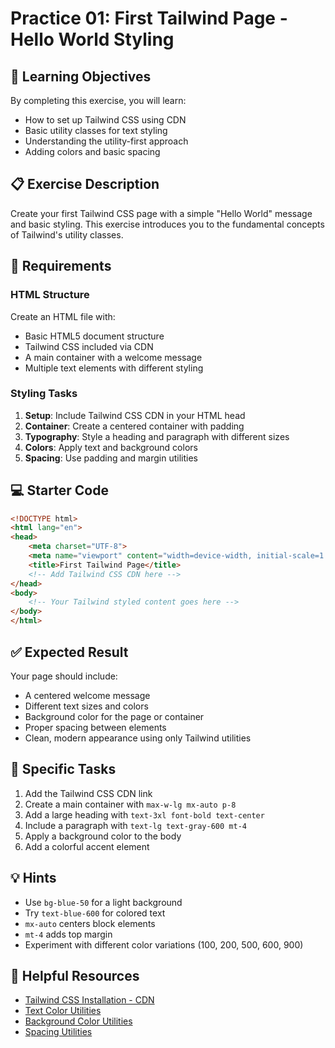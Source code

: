 # Practice 01: First Tailwind Page - Hello World Styling

## 🎯 Learning Objectives

By completing this exercise, you will learn:

- How to set up Tailwind CSS using CDN
- Basic utility classes for text styling
- Understanding the utility-first approach
- Adding colors and basic spacing

## 📋 Exercise Description

Create your first Tailwind CSS page with a simple "Hello World" message and basic styling. This exercise introduces you to the fundamental concepts of Tailwind's utility classes.

## 🔧 Requirements

### HTML Structure
Create an HTML file with:
- Basic HTML5 document structure
- Tailwind CSS included via CDN
- A main container with a welcome message
- Multiple text elements with different styling

### Styling Tasks
1. **Setup**: Include Tailwind CSS CDN in your HTML head
2. **Container**: Create a centered container with padding
3. **Typography**: Style a heading and paragraph with different sizes
4. **Colors**: Apply text and background colors
5. **Spacing**: Use padding and margin utilities

## 💻 Starter Code

```html
<!DOCTYPE html>
<html lang="en">
<head>
    <meta charset="UTF-8">
    <meta name="viewport" content="width=device-width, initial-scale=1.0">
    <title>First Tailwind Page</title>
    <!-- Add Tailwind CSS CDN here -->
</head>
<body>
    <!-- Your Tailwind styled content goes here -->
</body>
</html>
```

## ✅ Expected Result

Your page should include:
- A centered welcome message
- Different text sizes and colors
- Background color for the page or container
- Proper spacing between elements
- Clean, modern appearance using only Tailwind utilities

## 🎯 Specific Tasks

1. Add the Tailwind CSS CDN link
2. Create a main container with `max-w-lg mx-auto p-8`
3. Add a large heading with `text-3xl font-bold text-center`
4. Include a paragraph with `text-lg text-gray-600 mt-4`
5. Apply a background color to the body
6. Add a colorful accent element

## 💡 Hints

- Use `bg-blue-50` for a light background
- Try `text-blue-600` for colored text
- `mx-auto` centers block elements
- `mt-4` adds top margin
- Experiment with different color variations (100, 200, 500, 600, 900)

## 🔗 Helpful Resources

- [Tailwind CSS Installation - CDN](https://tailwindcss.com/docs/installation/play-cdn)
- [Text Color Utilities](https://tailwindcss.com/docs/text-color)
- [Background Color Utilities](https://tailwindcss.com/docs/background-color)
- [Spacing Utilities](https://tailwindcss.com/docs/padding)
